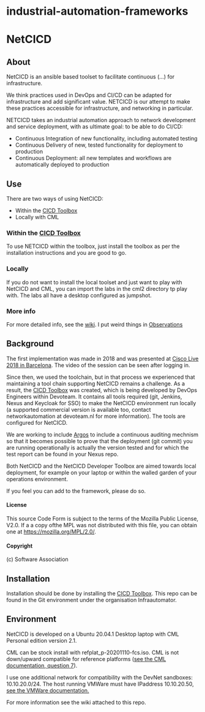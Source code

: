 # industrial-automation-frameworks
# NetCICD #
## About ##

NetCICD is an ansible based toolset to facilitate continuous  (...) for infrastructure.

We think practices used in DevOps and CI/CD can be adapted for infrastructure and add significant value. NETCICD is our attempt to make these practices accessible for infrastructure, and networking in particular.

NETCICD takes an industrial automation approach to network development and service deployment, with as ultimate goal: to be able to do CI/CD:

- Continuous Integration of new functionality, including automated testing
- Continuous Delivery of new, tested functionality for deployment to production
- Continuous Deployment: all new templates and workflows are automatically deployed to production

## Use ##

There are two ways of using NetCICD:

* Within the [CICD Toolbox](https://github.com/Devoteam/CICD-toolbox)
* Locally with CML

### Within the [CICD Toolbox](https://github.com/Devoteam/CICD-toolbox) ###
To use NETCICD within the toolbox, just install the toolbox as per the installation instructions and you are good to go.

### Locally ### 
If you do not want to install the local toolset and just want to play with NetCICD and CML, you can import the labs in the cml2 directory tp play with. The labs all have a desktop configured as jumpshot.

### More info ###
For more detailed info, see the [wiki](https://github.com/Devoteam/NetCICD/wiki). I put weird things in [Observations](https://github.com/Devoteam/NetCICD/wiki/Observations)

## Background ##
The first implementation was made in 2018 and was presented at [Cisco Live 2018 in Barcelona](https://www.ciscolive.com/c/dam/r/ciscolive/emea/docs/2019/pdf/BRKSDN-2158.pdf). The video of the session can be seen after logging in.

Since then, we used the toolchain, but in that process we experienced that maintaining a tool chain supporting NetCICD remains a challenge. As a result, the [CICD Toolbox](https://github.com/Devoteam/CICD-toolbox) was created, which is being developed by DevOps Engineers within Devoteam. It contains all tools required (git, Jenkins, Nexus and Keycloak for SSO) to make the NetCICD environment run locally (a supported commercial version is available too, contact networkautomation at devoteam.nl for more information). The tools are configured for NetCICD.

We are working to include [Argos](https://www.argosnotary.com/) to include a continuous auditing mechnism so that it becomes possible to prove that the deployment (git commit) you are running operationally is actually the version tested and for which the test report can be found in your Nexus repo.

Both NetCICD and the NetCICD Developer Toolbox are aimed towards local deployment, for example on your laptop or within the walled garden of your operations environment.

If you feel you can add to the framework, please do so.

#### License #### 
This source Code Form is subject to the terms of the Mozilla Public License, V2.0. If a a copy ofthe MPL was not distributed with this file, you can obtain one at https://mozilla.org/MPL/2.0/.

#### Copyright ####
(c) Software Association

## Installation ##
Installation should be done by installing the [CICD Toolbox](https://github.com/Devoteam/CICD-toolbox). This repo can be found in the Git environment under the organisation Infraautomator.

## Environment ##
NetCICD is developed on a Ubuntu 20.04.1 Desktop laptop with CML Personal edition version 2.1.

CML can be stock install with refplat_p-20201110-fcs.iso. CML is not down/upward compatible for reference platforms ([see the CML documentation, question 7](https://developer.cisco.com/docs/modeling-labs/#!faq/installation-questions)).

I use one additional network for compatibility with the DevNet sandboxes: 10.10.20.0/24. The host running VMWare must have IPaddress 10.10.20.50, [see the VMWare documentation.](https://www.vmware.com/support/ws55/doc/ws_net_advanced_ipaddress.html)

For more information see the wiki attached to this repo.

































































